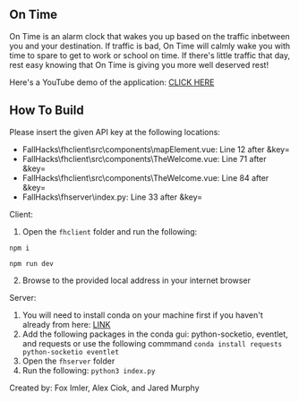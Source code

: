 ## On Time

On Time is an alarm clock that wakes you up based on the traffic inbetween you and your destination. If traffic is bad, On Time will calmly wake you with time to spare to get to work or school on time. If there's little traffic that day, rest easy knowing that On Time is giving you more well deserved rest!

Here's a YouTube demo of the application: [CLICK HERE](https://youtu.be/Kjkl1a1uWkM)

## How To Build

Please insert the given API key at the following locations:

- FallHacks\fhclient\src\components\mapElement.vue: Line 12 after &key=
- FallHacks\fhclient\src\components\TheWelcome.vue: Line 71 after &key=
- FallHacks\fhclient\src\components\TheWelcome.vue: Line 84 after &key=
- FallHacks\fhserver\index.py: Line 33 after &key=

Client:
1. Open the ```fhclient``` folder and run the following:

```npm i```

```npm run dev```

2. Browse to the provided local address in your internet browser

Server:
1. You will need to install conda on your machine first if you haven't already from here: [LINK](https://conda.io/projects/conda/en/latest/user-guide/install/index.html)
2. Add the following packages in the conda gui: python-socketio, eventlet, and requests
or use the following commmand ```conda install requests python-socketio eventlet```
2. Open the ```fhserver``` folder
3. Run the following:
```python3 index.py```

Created by: Fox Imler, Alex Ciok, and Jared Murphy

